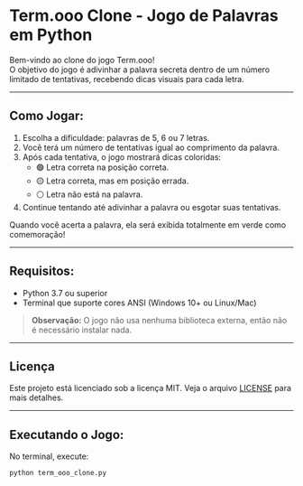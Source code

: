 # Term.ooo Clone - Jogo de Palavras em Python

Bem-vindo ao clone do jogo Term.ooo!  
O objetivo do jogo é adivinhar a palavra secreta dentro de um número limitado de tentativas, recebendo dicas visuais para cada letra.

---

## Como Jogar:

1. Escolha a dificuldade: palavras de 5, 6 ou 7 letras.
2. Você terá um número de tentativas igual ao comprimento da palavra.
3. Após cada tentativa, o jogo mostrará dicas coloridas:
   - 🟢 Letra correta na posição correta.
   - 🟡 Letra correta, mas em posição errada.
   - ⚪ Letra não está na palavra.
4. Continue tentando até adivinhar a palavra ou esgotar suas tentativas.

Quando você acerta a palavra, ela será exibida totalmente em verde como comemoração!

---

## Requisitos:

- Python 3.7 ou superior
- Terminal que suporte cores ANSI (Windows 10+ ou Linux/Mac)

> **Observação:** O jogo não usa nenhuma biblioteca externa, então não é necessário instalar nada.

---

## Licença
Este projeto está licenciado sob a licença MIT. Veja o arquivo [LICENSE](LICENSE) para mais detalhes.

---

## Executando o Jogo:

No terminal, execute:

```bash
python term_ooo_clone.py
